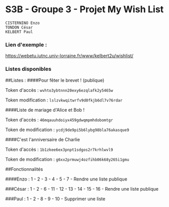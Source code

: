 ﻿# S3B - Groupe 3 - Projet My Wish List

```
CISTERNINO Enzo
TONDON César
KELBERT Paul
```

### Lien d'exemple :

https://webetu.iutnc.univ-lorraine.fr/www/kelbert2u/wishlist/



### Listes disponibles

##Listes :
####Pour fêter le brevet ! (publique)

Token d'accès : `wvhto3ybtnnn20exy6ezqlafk2y5465w`

Token modification : `lslzvkwqitwrfv9d0fkjb6dl7v76rdar`


####Liste de mariage d'Alice et Bob !

Token d'accès : `46mqauuhdoiyx459gdwqmpmhdobomtgr`

Token de modification : `ycdj9de9pi5b6lybg98bla76akasque9`


####C'est l'anniversaire de Charlie

Token d'accès : `1b1zkee6ex3pnpt1sdgos2r7krhlwvl9`

Token de modification : `g6xx2prmuwj4ozfihb06k68y265i1gmu`


##Fonctionnalités

####Enzo :
1 - 2 - 3 - 4 - 5 - 7 - Rendre une liste publique

###César :
1 - 2 - 6 - 11 - 12 - 13 - 14 - 15 - 16 - Rendre une liste publique

###Paul :
1 - 2 - 8 - 9 - 10 - Supprimer une liste
